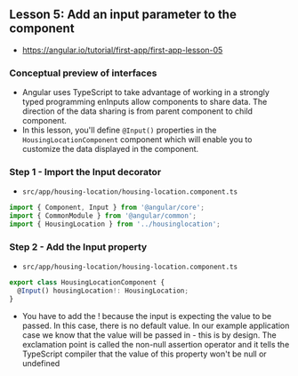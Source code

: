 
## Lesson 5: Add an input parameter to the component
- https://angular.io/tutorial/first-app/first-app-lesson-05


### Conceptual preview of interfaces
- Angular uses TypeScript to take advantage of working in a strongly typed programming enInputs allow components to share data. The direction of the data sharing is from parent component to child component.
- In this lesson, you'll define `@Input()` properties in the `HousingLocationComponent` component which will enable you to customize the data displayed in the component.


### Step 1 - Import the Input decorator
- `src/app/housing-location/housing-location.component.ts`
```ts
import { Component, Input } from '@angular/core';
import { CommonModule } from '@angular/common';
import { HousingLocation } from '../housinglocation';
```

### Step 2 - Add the Input property
- `src/app/housing-location/housing-location.component.ts`
```ts
export class HousingLocationComponent {
  @Input() housingLocation!: HousingLocation;
}
```
- You have to add the ! because the input is expecting the value to be passed. In this case, there is no default value. In our example application case we know that the value will be passed in - this is by design. The exclamation point is called the non-null assertion operator and it tells the TypeScript compiler that the value of this property won't be null or undefined